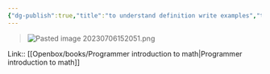 ```yaml
---
{"dg-publish":true,"title":"to understand definition write examples","tags":["quotes"],"date":"2023-07-06T15:20:49+03:00","modified_at":"2023-10-27T12:33:29+04:00","alias":"to understand definition write examples","dg-path":"/quotes/202307061520.md","permalink":"/quotes/202307061520/","dgPassFrontmatter":true}
---
```



> ![Pasted image 20230706152051.png](/openbox/assets/img/Pasted%20image%2020230706152051.png)

Link:: [[Openbox/books/Programmer introduction to math|Programmer introduction to math]]
